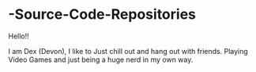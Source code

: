 # -Source-Code-Repositories

Hello!! 

I am Dex (Devon), I like to Just chill out and hang out with friends.
Playing Video Games and just being a huge nerd in my own way.
